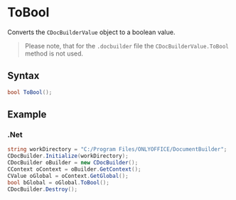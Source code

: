 # ToBool

Converts the `CDocBuilderValue` object to a boolean value.

> Please note, that for the `.docbuilder` file the `CDocBuilderValue.ToBool` method is not used.

## Syntax

```cs
bool ToBool();
```

## Example

### .Net

```cs
string workDirectory = "C:/Program Files/ONLYOFFICE/DocumentBuilder";
CDocBuilder.Initialize(workDirectory);
CDocBuilder oBuilder = new CDocBuilder();
CContext oContext = oBuilder.GetContext();
CValue oGlobal = oContext.GetGlobal();
bool bGlobal = oGlobal.ToBool();
CDocBuilder.Destroy();
```

